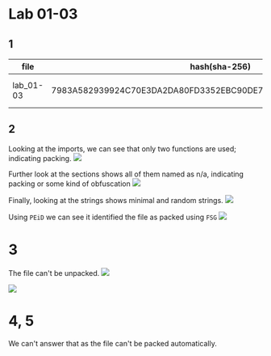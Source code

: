 # Lab 01-03

## 1

| file      | hash(sha-256)                                                    | detection                                                                                                                                  |
| --------- | ---------------------------------------------------------------- | ------------------------------------------------------------------------------------------------------------------------------------------ |
| lab_01-03 | 7983A582939924C70E3DA2DA80FD3352EBC90DE7B8C4C427D484FF4F050F0AEC | [65/71 \| trojan, spyware](https://www.virustotal.com/gui/file/7983a582939924c70e3da2da80fd3352ebc90de7b8c4c427d484ff4f050f0aec/detection) |

## 2
Looking at the imports, we can see that only two functions are used; indicating packing.
![](https://imgur.com/1LkmfRp.jpg)

Further look at the sections shows all of them named as n/a, indicating packing or some kind of obfuscation
![](https://imgur.com/X6CbFCR.jpg)

Finally, looking at the strings shows minimal and random strings.
![](https://imgur.com/2EIBmXN.jpg)

Using `PEiD` we can see it identified the file as packed using `FSG`
![](https://imgur.com/1fEvRlV.jpg)

# 3
The file can't be unpacked.
![](https://i.imgur.com/FmYoQyj.png)

![](https://i.imgur.com/MDwy219.png)

# 4, 5
We can't answer that as the file can't be packed automatically.